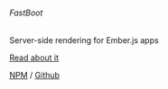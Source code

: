 ###### FastBoot

Server-side rendering for Ember.js apps

[Read about it](http://emberjs.com/blog/2014/12/22/inside-fastboot-the-road-to-server-side-rendering.html)

[NPM](https://www.npmjs.com/package/ember-fastboot) /
[Github](https://github.com/tildeio/ember-cli-fastboot)
